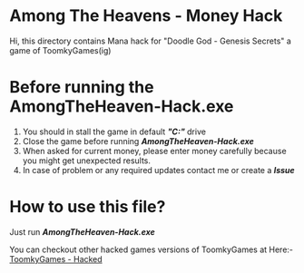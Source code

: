 # Among The Heavens - Money Hack
Hi, this directory contains Mana hack for "Doodle God - Genesis Secrets" a game of ToomkyGames(ig)

# Before running the AmongTheHeaven-Hack.exe
1. You should in stall the game in default ***"C:"*** drive
2. Close the game before running ***AmongTheHeaven-Hack.exe***
3. When asked for current money, please enter money carefully because you might get unexpected results.
4. In case of problem or any required updates contact me or create a ***Issue*** 

# How to use this file?
Just run ***AmongTheHeaven-Hack.exe***

You can checkout other hacked games versions of ToomkyGames at Here:- [ToomkyGames - Hacked](https://github.com/Sudo-Hero/ToomkyGames.com-Hacked)
